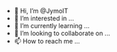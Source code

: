 - 👋 Hi, I’m @JymoIT
- 👀 I’m interested in ...
- 🌱 I’m currently learning ...
- 💞️ I’m looking to collaborate on ...
- 📫 How to reach me ...

<!---
JymoIT/JymoIT is a ✨ special ✨ repository because its `README.md` (this file) appears on your GitHub profile.
You can click the Preview link to take a look at your changes.
--->
